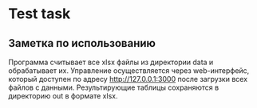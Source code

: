 # Test task

## Заметка по использованию
Программа считывает все xlsx файлы из директории data и обрабатывает их. Управление осуществляется через web-интерфейс, который доступен по адресу http://127.0.0.1:3000 после загрузки всех файлов с данными. Результирующие таблицы сохраняются в директорию out в формате xlsx. 